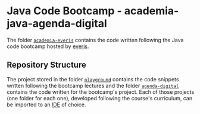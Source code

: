 # Java Code Bootcamp - academia-java-agenda-digital

The folder [`academia-everis`](../academia-everis/) contains the code written following the Java code bootcamp hosted by [everis](https://www.everis.com/portugal/pt-pt/home-pt).

## Repository Structure

The project stored in the folder [`playground`](./playground) contains the code snippets written following the bootcamp lectures and the folder [`agenda-digital`](./agenda-digital) contains the code written for the bootcamp's project. Each of those projects (one folder for each one), developed following the course's curriculum, can be imported to an [IDE](https://en.wikipedia.org/wiki/Integrated_development_environment) of choice.

